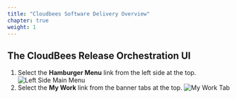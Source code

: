 ```yaml
---
title: "Cloudbees Software Delivery Overview"
chapter: true
weight: 1
---
```


## The CloudBees Release Orchestration UI

1. Select the **Hamburger Menu** link from the left side at the top. ![Left Side Main Menu](overview-left-menu.png?width=20pc) 
2. Select the **My Work** link from the banner tabs at the top. ![My Work Tab](overview-my-work.png?width=10pc)